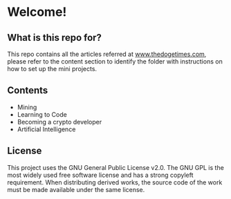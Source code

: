 # Welcome!
## What is this repo for?
This repo contains all the articles referred at www.thedogetimes.com, please refer to the content section to identify the folder with instructions on how to set up the mini projects.

## Contents

- Mining
- Learning to Code
- Becoming a crypto developer
- Artificial Intelligence

## License

This project uses the GNU General Public License v2.0. The GNU GPL is the most widely used free software license and has a strong copyleft requirement. When distributing derived works, the source code of the work must be made available under the same license. 
